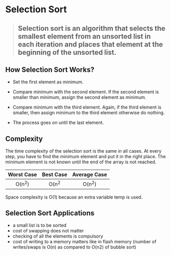 # Selection Sort

> ## Selection sort is an algorithm that selects the smallest element from an unsorted list in each iteration and places that element at the beginning of the unsorted list.

## How Selection Sort Works?

- Set the first element as minimum.

- Compare minimum with the second element. If the second element is smaller than minimum, assign the second element as minimum.

- Compare minimum with the third element. Again, if the third element is smaller, then assign minimum to the third element otherwise do nothing.

- The process goes on until the last element.

## Complexity

The time complexity of the selection sort is the same in all cases. At every step, you have to find the minimum element and put it in the right place. The minimum element is not known until the end of the array is not reached.

|    Worst Case    |    Best Case    |   Average Case   |
| :--------------: | :-------------: | :--------------: |
| O(n<sup>2</sup>) | O(n<sup>2</sup> | O(n<sup>2</sup>) |

Space complexity is O(1) because an extra variable temp is used.

## Selection Sort Applications

- a small list is to be sorted
- cost of swapping does not matter
- checking of all the elements is compulsory
- cost of writing to a memory matters like in flash memory (number of writes/swaps is O(n) as compared to O(n2) of bubble sort)

